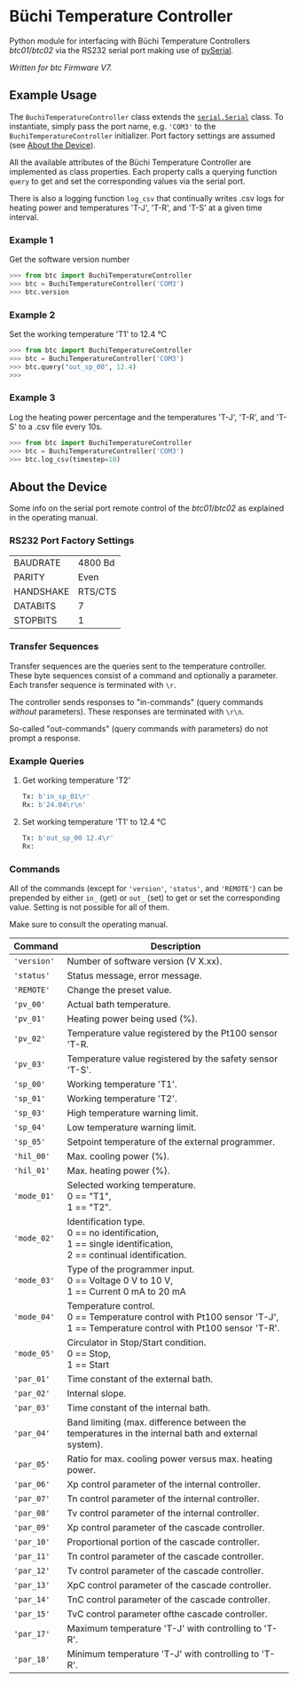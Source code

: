 # Büchi Temperature Controller

Python module for interfacing with Büchi Temperature Controllers *btc01*/*btc02* via the RS232 serial port making use of [pySerial](https://pyserial.readthedocs.io/en/latest/pyserial.html).

*Written for btc Firmware V7.*

## Example Usage

The `BuchiTemperatureController` class extends the [`serial.Serial`](https://pyserial.readthedocs.io/en/latest/pyserial_api.html#serial.Serial) class. To instantiate, simply pass the port name, e.g. `'COM3'` to the `BuchiTemperatureController` initializer. Port factory settings are assumed (see [About the Device](#about-the-device)).

All the available attributes of the Büchi Temperature Controller are implemented as class properties. Each property calls a querying function `query` to get and set the corresponding values via the serial port.

There is also a logging function `log_csv` that continually writes .csv logs for heating power and temperatures 'T-J', 'T-R', and 'T-S' at a given time interval.

### Example 1
Get the software version number
```python
>>> from btc import BuchiTemperatureController
>>> btc = BuchiTemperatureController('COM3')
>>> btc.version

```
### Example 2
Set the working temperature 'T1' to 12.4 °C
```python
>>> from btc import BuchiTemperatureController
>>> btc = BuchiTemperatureController('COM3')
>>> btc.query("out_sp_00", 12.4)
>>>
```
### Example 3
Log the heating power percentage and the temperatures 'T-J', 'T-R', and 'T-S' to a .csv file every 10s.
```python
>>> from btc import BuchiTemperatureController
>>> btc = BuchiTemperatureController('COM3')
>>> btc.log_csv(timestep=10)

```

## About the Device

Some info on the serial port remote control of the *btc01*/*btc02* as explained in the operating manual.

### RS232 Port Factory Settings
|           |         |
|-----------|---------|
| BAUDRATE  | 4800 Bd |
| PARITY    | Even    |
| HANDSHAKE | RTS/CTS |
| DATABITS  | 7       |
| STOPBITS  | 1       |


### Transfer Sequences

Transfer sequences are the queries sent to the temperature controller. These byte sequences consist of a command and optionally a parameter.
Each transfer sequence is terminated with `\r`.

The controller sends responses to "in-commands" (query commands *without* parameters). These responses are terminated with `\r\n`.

So-called "out-commands" (query commands *with* parameters) do not prompt a response.

### Example Queries
1. Get working temperature 'T2'
    ```python
    Tx: b'in_sp_01\r'
    Rx: b'24.04\r\n'
    ```
2. Set working temperature 'T1' to 12.4 °C
    ```python
    Tx: b'out_sp_00 12.4\r'
    Rx:
    ```

### Commands

All of the commands (except for `'version'`, `'status'`, and `'REMOTE'`) can be prepended by either `in_` (get) or `out_` (set) to get or set the corresponding value. Setting is not possible for all of them. 

Make sure to consult the operating manual.

| Command     | Description |
|-------------|-------------|
| `'version'` | Number of software version (V X.xx). |
| `'status'`  | Status message, error message. |
| `'REMOTE'`  | Change the preset value. |
| `'pv_00'`   | Actual bath temperature. |
| `'pv_01'`   | Heating power being used (%). |
| `'pv_02'`   | Temperature value registered by the Pt100 sensor 'T-R. |
| `'pv_03'`   | Temperature value registered by the safety sensor 'T-S'. |
| `'sp_00'`   | Working temperature 'T1'. |
| `'sp_01'`   | Working temperature 'T2'. |
| `'sp_03'`   | High temperature warning limit. |
| `'sp_04'`   | Low temperature warning limit. |
| `'sp_05'`   | Setpoint temperature of the external programmer. |
| `'hil_00'`  | Max. cooling power (%). |
| `'hil_01'`  | Max. heating power (%). |
| `'mode_01'` | Selected working temperature. <br> 0 == "T1", <br> 1 == "T2". |
| `'mode_02'` | Identification type. <br> 0 == no identification, <br> 1 == single identification, <br> 2 == continual identification. |
| `'mode_03'` | Type of the programmer input. <br> 0 == Voltage 0 V to 10 V, <br> 1 == Current 0 mA to 20 mA |
| `'mode_04'` | Temperature control. <br> 0 == Temperature control with Pt100 sensor 'T-J', <br> 1 == Temperature control with Pt100 sensor 'T-R'. |
| `'mode_05'` | Circulator in Stop/Start condition. <br> 0 == Stop, <br> 1 == Start |
| `'par_01'`  | Time constant of the external bath. |
| `'par_02'`  | Internal slope. |
| `'par_03'`  | Time constant of the internal bath. |
| `'par_04'`  | Band limiting (max. difference between the temperatures in the internal bath and external system). |
| `'par_05'`  | Ratio for max. cooling power versus max. heating power. |
| `'par_06'`  | Xp control parameter of the internal controller. |
| `'par_07'`  | Tn control parameter of the internal controller. |
| `'par_08'`  | Tv control parameter of the internal controller. |
| `'par_09'`  | Xp control parameter of the cascade controller. |
| `'par_10'`  | Proportional portion of the cascade controller. |
| `'par_11'`  | Tn control parameter of the cascade controller. |
| `'par_12'`  | Tv control parameter of the cascade controller. |
| `'par_13'`  | XpC control parameter of the cascade controller. |
| `'par_14'`  | TnC control parameter of the cascade controller. |
| `'par_15'`  | TvC control parameter ofthe cascade controller.|
| `'par_17'`  | Maximum temperature 'T-J' with controlling to 'T-R'.|
| `'par_18'`  | Minimum temperature 'T-J' with controlling to 'T-R'.|